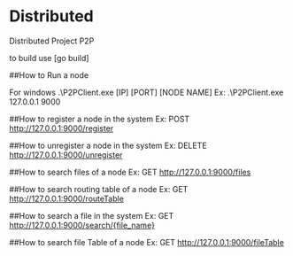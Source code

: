 # Distributed
Distributed Project P2P

to build use [go build]

##How to Run a node

For windows
.\P2PClient.exe [IP] [PORT] [NODE NAME]
Ex:
.\P2PClient.exe 127.0.0.1 9000

##How to register a node in the system
Ex:
 POST http://127.0.0.1:9000/register

##How to unregister a node in the system
Ex: 
DELETE http://127.0.0.1:9000/unregister

##How to search files of a node
Ex: 
GET http://127.0.0.1:9000/files

##How to search routing table of a node
Ex: 
GET http://127.0.0.1:9000/routeTable

##How to search a file in the system
Ex: 
GET http://127.0.0.1:9000/search/{file_name}

##How to search file Table of a node
Ex: 
GET http://127.0.0.1:9000/fileTable

